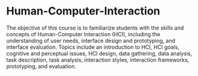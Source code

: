 # Human-Computer-Interaction
The objective of this course is to familiarize students with the skills and concepts of Human-Computer Interaction (HCI), including the understanding of user needs, interface design and prototyping, and interface evaluation. Topics include an introduction to HCI, HCI goals, cognitive and perceptual issues, HCI design, data gathering, data analysis, task description, task analysis, interaction styles, interaction frameworks, prototyping, and evaluation.
